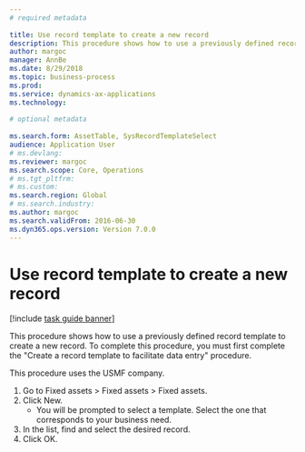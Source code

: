 ```yaml
--- 
# required metadata 
 
title: Use record template to create a new record
description: This procedure shows how to use a previously defined record template to create a new record. 
author: margoc
manager: AnnBe 
ms.date: 8/29/2018
ms.topic: business-process 
ms.prod:  
ms.service: dynamics-ax-applications 
ms.technology:  
 
# optional metadata 
 
ms.search.form: AssetTable, SysRecordTemplateSelect   
audience: Application User 
# ms.devlang:  
ms.reviewer: margoc
ms.search.scope: Core, Operations 
# ms.tgt_pltfrm:  
# ms.custom:  
ms.search.region: Global
# ms.search.industry: 
ms.author: margoc
ms.search.validFrom: 2016-06-30 
ms.dyn365.ops.version: Version 7.0.0 
---
```

# Use record template to create a new record

[!include [task guide banner](../../includes/task-guide-banner.md)]

This procedure shows how to use a previously defined record template to create a new record. To complete this procedure, you must first complete the "Create a record template to facilitate data entry" procedure.



This procedure uses the USMF company.

1. Go to Fixed assets > Fixed assets > Fixed assets.
2. Click New.
    * You will be prompted to select a template. Select the one that corresponds to your business need.  
3. In the list, find and select the desired record.
4. Click OK.

